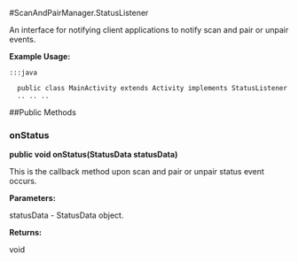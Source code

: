 #ScanAndPairManager.StatusListener

An interface for notifying client applications to notify scan and pair or unpair events.



**Example Usage:**
	
	:::java	
	 	
	  public class MainActivity extends Activity implements StatusListener
	  .. .. ..
	  


##Public Methods

### onStatus

**public void onStatus(StatusData statusData)**

This is the callback method upon scan and pair or unpair status event occurs.

**Parameters:**

statusData - StatusData object.

**Returns:**

void

